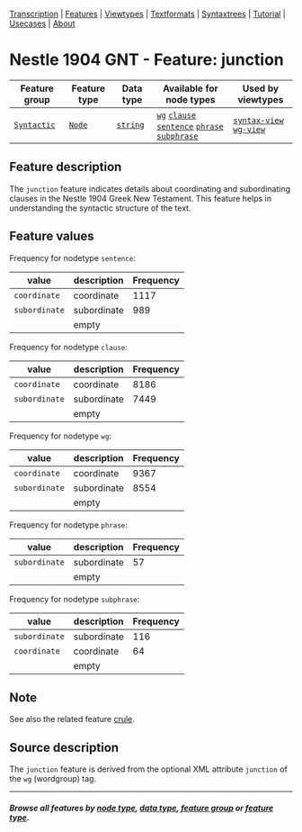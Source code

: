 <a name="start"></a>
<div class="hidden-content">
<a href="../transcription.md">Transcription</a> | <a href="README.md#start">Features</a> | <a href="../viewtypes.md#start">Viewtypes</a> | <a href="../textformats.md#start">Textformats</a> |  <a href="../syntaxtrees.md#start">Syntaxtrees</a> | <a href="../../tutorial/README.md#start">Tutorial</a> | <a href="../usecases/README.md#start">Usecases</a> | <a href="../about.md#start">About</a>
</div>

# Nestle 1904 GNT - Feature: junction

Feature group | Feature type | Data type | Available for node types | Used by viewtypes
---  | --- | --- | --- | ---
[`Syntactic`](featuresbygroup.md#syntactic-features) | [`Node`](featuresbyfeaturetype.md#node-features) | [`string`](featuresbydatatype.md#string-datatype) | [`wg`](featuresbynodetype.md#wordgroup-nodes) [`clause`](featuresbynodetype.md#clause-nodes) [`sentence`](featuresbynodetype.md#sentence-nodes) [`phrase`](featuresbynodetype.md#phrase-nodes) [`subphrase`](featuresbynodetype.md#subphrase-nodes) | [`syntax-view`](../syntax-view.md#start) [`wg-view`](../wg-view.md#start)

## Feature description 

The `junction` feature indicates details about coordinating and subordinating clauses in the Nestle 1904 Greek New Testament. This feature helps in understanding the syntactic structure of the text.

## Feature values 

Frequency for nodetype `sentence`:

value | description | Frequency
---  | --- | --- 
`coordinate` | coordinate | 1117
`subordinate` |  subordinate | 989
` `  | empty | 

Frequency for nodetype `clause`:

value | description | Frequency
---  | --- | --- 
`coordinate` | coordinate | 8186
`subordinate` |  subordinate | 7449
` `  | empty | 

Frequency for nodetype `wg`:

value | description | Frequency
---  | --- | --- 
`coordinate` | coordinate | 9367
`subordinate` |  subordinate | 8554
` `  | empty | 

Frequency for nodetype `phrase`:

value | description | Frequency
---  | --- | --- 
`subordinate` |  subordinate | 57
` `  | empty | 

Frequency for nodetype `subphrase`:

value | description | Frequency
---  | --- | --- 
`subordinate` |  subordinate | 116
`coordinate` | coordinate | 64
` `  | empty | 


## Note

See also the related feature [crule](crule.md).

## Source description

The `junction` feature is derived from the optional XML attribute `junction` of the `wg` (wordgroup) tag.

---
##### *Browse all features by [node type](featuresbynodetype.md#start), [data type](featuresbydatatype.md#start), [feature group](featuresbygroup.md#start) or [feature type](featuresbyfeaturetype.md#start).*
